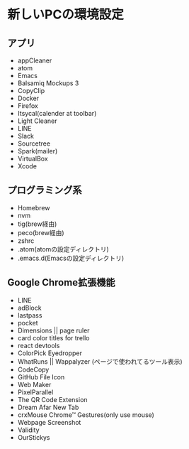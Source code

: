 # 新しいPCの環境設定

## アプリ
- appCleaner
- atom
- Emacs
- Balsamiq Mockups 3
- CopyClip
- Docker
- Firefox
- Itsycal(calender at toolbar)
- Light Cleaner
- LINE
- Slack
- Sourcetree
- Spark(mailer)
- VirtualBox
- Xcode

## プログラミング系
- Homebrew
- nvm
- tig(brew経由)
- peco(brew経由)
- zshrc
- .atom(atomの設定ディレクトリ)
- .emacs.d(Emacsの設定ディレクトリ)

## Google Chrome拡張機能
- LINE
- adBlock
- lastpass
- pocket
- Dimensions || page ruler
- card color titles for trello
- react devtools
- ColorPick Eyedropper
- WhatRuns || Wappalyzer (ページで使われてるツール表示)
- CodeCopy
- GitHub File Icon
- Web Maker
- PixelParallel
- The QR Code Extension
- Dream Afar New Tab
- crxMouse Chrome™ Gestures(only use mouse)
- Webpage Screenshot
- Validity
- OurStickys